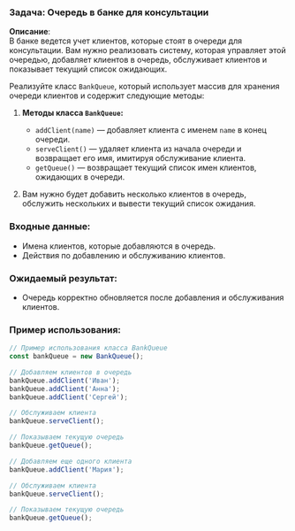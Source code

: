 ### Задача: Очередь в банке для консультации

**Описание**:  
В банке ведется учет клиентов, которые стоят в очереди для консультации. Вам нужно реализовать систему, которая управляет этой очередью, добавляет клиентов в очередь, обслуживает клиентов и показывает текущий список ожидающих.

Реализуйте класс `BankQueue`, который использует массив для хранения очереди клиентов и содержит следующие методы:

1. **Методы класса `BankQueue`:**
   - `addClient(name)` — добавляет клиента с именем `name` в конец очереди.
   - `serveClient()` — удаляет клиента из начала очереди и возвращает его имя, имитируя обслуживание клиента.
   - `getQueue()` — возвращает текущий список имен клиентов, ожидающих в очереди.

2. Вам нужно будет добавить несколько клиентов в очередь, обслужить нескольких и вывести текущий список ожидания.

### Входные данные:
- Имена клиентов, которые добавляются в очередь.
- Действия по добавлению и обслуживанию клиентов.

### Ожидаемый результат:
- Очередь корректно обновляется после добавления и обслуживания клиентов.

### Пример использования:

```javascript
// Пример использования класса BankQueue
const bankQueue = new BankQueue();

// Добавляем клиентов в очередь
bankQueue.addClient('Иван');
bankQueue.addClient('Анна');
bankQueue.addClient('Сергей');

// Обслуживаем клиента
bankQueue.serveClient();

// Показываем текущую очередь
bankQueue.getQueue();

// Добавляем еще одного клиента
bankQueue.addClient('Мария');

// Обслуживаем клиента
bankQueue.serveClient();

// Показываем текущую очередь
bankQueue.getQueue();
